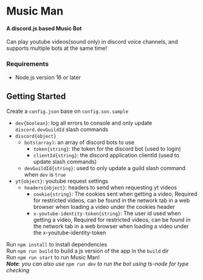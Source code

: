# Music Man
#### A discord.js based Music Bot
Can play youtube videos(sound only) in discord voice channels, and supports multiple bots at the same time!

### Requirements
- Node.js version 16 or later

## Getting Started
Create a `config.json` base on `config.son.sample`  
- `dev{boolean}`: log all errors to console and only update `discord.devGuildId` slash commands
- `discord{object}`
    * `bots(array)`: an array of discord bots to use
        * `token{string}`: the token for the discord bot (used to login)
        * `clientId{string}`: the discord application clientId (used to update slash commands)
    * `devGuildId{string}`: used to only update a guild slash command when `dev` is `true`
- `yt{object}`: youtube request settings
    * `headers{object}`: headers to send when requesting yt videos
        * `cookie{string}`: The cookies sent when getting a video, Required for restricted videos, can be found in the network tab in a web browser when loading a video under the cookies header  
        * `x-youtube-identity-token{string}`: The user id used when getting a video, Required for restricted videos, can be found in the network tab in a web browser when loading a video under the x-youtube-identity-token  

Run `npm install` to install dependencies  
Run `npm run build` to build a js version of the app in the `build` dir  
Run `npm run start` to run Music Man!  
***Note**: you can also use `npm run dev` to run the bot using ts-node for type checking*
